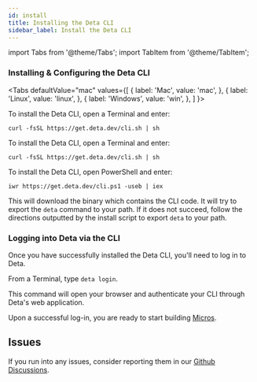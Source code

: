 ```yaml
---
id: install
title: Installing the Deta CLI
sidebar_label: Install the Deta CLI
---
```


import Tabs from '@theme/Tabs';
import TabItem from '@theme/TabItem';

### Installing & Configuring the Deta CLI


<Tabs
  defaultValue="mac"
  values={[
    { label: 'Mac', value: 'mac', },
    { label: 'Linux', value: 'linux', },
    { label: 'Windows', value: 'win', },
  ]
}>
<TabItem value="mac">

To install the Deta CLI, open a Terminal and enter:

```shell
curl -fsSL https://get.deta.dev/cli.sh | sh
```


</TabItem>
<TabItem value="linux">

To install the Deta CLI, open a Terminal and enter:

```shell
curl -fsSL https://get.deta.dev/cli.sh | sh
```

</TabItem>
<TabItem value="win">

To install the Deta CLI, open PowerShell and enter:

```shell
iwr https://get.deta.dev/cli.ps1 -useb | iex
```

</TabItem>
</Tabs>


This will download the binary which contains the CLI code. It will try to export the `deta` command to your path. If it does not succeed, follow the directions outputted by the install script to export `deta` to your path.

### Logging into Deta via the CLI

Once you have successfully installed the Deta CLI, you'll need to log in to Deta.

From a Terminal, type `deta login`.

This command will open your browser and authenticate your CLI through Deta's web application.

Upon a successful log-in, you are ready to start building [Micros](../micros/about.md).

## Issues

If you run into any issues, consider reporting them in our [Github Discussions](https://github.com/orgs/deta/discussions).
